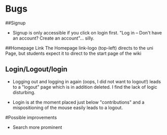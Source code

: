 # Bugs
##Signup
* Signup is only accessible if you click on login first. "Log in – Don't have an account? Create an account"... silly. 

##Homepage Link
The Homepage link-logo (top-left) directs to the uni Page, but students expect it to direct to the start page of the wiki

## Login/Logout/login
* Logging out and logging in again (oops, I did not want to logout!) leads to a "logout" page which is in addition deleted. I find the lack of logic disturbing. 

* Login is at the moment placed just below "contributions" and a mispositioning of the mouse easily leads to a logout. 

#Possible improvements
* Search more prominent
